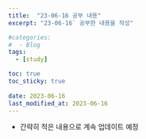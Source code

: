 ```yaml
---
title:  "23-06-16 공부 내용"
excerpt: "23-06-16` 공부한 내용을 작성"

#categories:
#  - Blog
tags:
  - [study]

toc: true
toc_sticky: true
 
date: 2023-06-16
last_modified_at: 2023-06-16
---
```


* 간략히 적은 내용으로 계속 업데이트 예정


